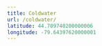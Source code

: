```yaml
---
title: Coldwater
url: /coldwater/
latitude: 44.709740200000006
longitude: -79.64397620000001
---
```

